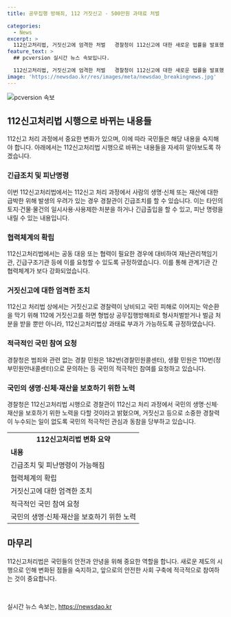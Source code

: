 ```yaml
---
title: 공무집행 방해죄, 112 거짓신고 - 500만원 과태료 처벌

categories:
  - News
excerpt: >
  112신고처리법, 거짓신고에 엄격한 처벌   경찰청이 112신고에 대한 새로운 법률을 발표했다. 112신고 처리과정에서 위급한 상황에서 긴급조치나 피난명령을 할 수 있으며, 이를 방해하면 과태료가 부과된다. 또한 거짓신고에 대해 공무집행방해죄로 형사처벌을 받게 된다. 새로운 법으로 112신고의 효율적인 활용이 기대되고, 거짓신고로 인한 시민 피해 예방에도 도움이 될 것으로 전망된다.
feature_text: >
  ## pcversion 실시간 뉴스 속보입니다.

  112신고처리법, 거짓신고에 엄격한 처벌   경찰청이 112신고에 대한 새로운 법률을 발표했다. 112신고 처리과정에서 위급한 상황에서 긴급조치나 피난명령을 할 수 있으며, 이를 방해하면 과태료가 부과된다. 또한 거짓신고에 대해 공무집행방해죄로 형사처벌을 받게 된다. 새로운 법으로 112신고의 효율적인 활용이 기대되고, 거짓신고로 인한 시민 피해 예방에도 도움이 될 것으로 전망된다.
image: 'https://newsdao.kr/res/images/meta/newsdao_breakingnews.jpg'
---
```


<p><img src="https://newsdao.kr/res/images/meta/newsdao_breakingnews.jpg" alt="pcversion 속보" /></p>

<h2 data-ke-size="size26">112신고처리법 시행으로 바뀌는 내용들</h2>

<p data-ke-size="size16">112신고 처리 과정에서 중요한 변화가 있으며, 이에 따라 국민들은 해당 내용을 숙지해야 합니다. 아래에서는 112신고처리법 시행으로 바뀌는 내용들을 자세히 알아보도록 하겠습니다.</p>

<h3><b>긴급조치 및 피난명령</b></h3>

<p data-ke-size="size16">이번 112신고처리법에서는 112신고 처리 과정에서 사람의 생명·신체 또는 재산에 대한 급박한 위해 발생의 우려가 있는 경우 경찰관이 긴급조치를 할 수 있습니다. 이는 타인의 토지·건물·물건의 일시사용·사용제한·처분을 하거나 긴급출입을 할 수 있고, 피난 명령을 내릴 수 있는 내용입니다.</p>

<h3><b>협력체계의 확립</b></h3>

<p data-ke-size="size16">112신고처리법에서는 공동 대응 또는 협력이 필요한 경우에 대비하여 재난관리책임기관, 긴급구조기관 등에 이를 요청할 수 있도록 규정하였습니다. 이를 통해 관계기관 간 협력체계가 보다 강화되었습니다.</p>

<h3><b>거짓신고에 대한 엄격한 조치</b></h3>

<p data-ke-size="size16">112신고 처리법 상에서는 거짓신고로 경찰력이 낭비되고 국민 피해로 이어지는 악순환을 막기 위해 112에 거짓신고를 하면 형법상 공무집행방해죄로 형사처벌받거나 벌금 처분을 받을 뿐만 아니라, 112신고처리법상 과태료 부과가 가능하도록 규정하였습니다.</p>

<h3><b>적극적인 국민 참여 요청</b></h3>

<p data-ke-size="size16">경찰청은 범죄와 관련 없는 경찰 민원은 182번(경찰민원콜센터), 생활 민원은 110번(정부민원안내콜센터)으로 문의하는 등 국민의 적극적인 참여를 요청하고 있습니다.</p>

<h3><b>국민의 생명·신체·재산을 보호하기 위한 노력</b></h3>

<p data-ke-size="size16">경찰청은 112신고처리법 시행으로 경찰관이 112신고 처리 과정에서 국민의 생명·신체·재산을 보호하기 위한 노력을 다할 것이라고 밝혔으며, 거짓신고 등으로 소중한 경찰력이 누수되는 일이 없도록 국민의 적극적인 관심과 동참을 당부하고 있습니다.</p>

<table>
    <tr>
        <td style="text-align: center; height: 17px;"><b>112신고처리법 변화 요약</b></td>
    </tr>
    <tr>
        <td style="text-align: left; height: 17px;"><b>내용</b></td>
    </tr>
    <tr>
        <td style="text-align: left; height: 17px;">긴급조치 및 피난명령이 가능해짐</td>
    </tr>
    <tr>
        <td style="text-align: left; height: 17px;">협력체계의 확립</td>
    </tr>
    <tr>
        <td style="text-align: left; height: 17px;">거짓신고에 대한 엄격한 조치</td>
    </tr>
    <tr>
        <td style="text-align: left; height: 17px;">적극적인 국민 참여 요청</td>
    </tr>
    <tr>
        <td style="text-align: left; height: 17px;">국민의 생명·신체·재산을 보호하기 위한 노력</td>
    </tr>
</table>

<h2 data-ke-size="size26">마무리</h2>

<p data-ke-size="size16">112신고처리법은 국민들의 안전과 안녕을 위해 중요한 역할을 합니다. 새로운 제도의 시행으로 인해 변화된 점들을 숙지하고, 앞으로의 안전한 사회 구축에 적극적으로 참여하는 것이 중요합니다.</p>

<p data-ke-size="size16">&nbsp;</p>
실시간 뉴스 속보는, <a href="https://newsdao.kr" rel="dofollow">https://newsdao.kr</a>


